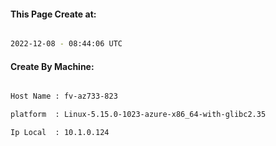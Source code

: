 
   
#### This Page Create at:

```bash

2022-12-08 - 08:44:06 UTC

```

#### Create By Machine:

```bash

Host Name : fv-az733-823

platform  : Linux-5.15.0-1023-azure-x86_64-with-glibc2.35

Ip Local  : 10.1.0.124

```

